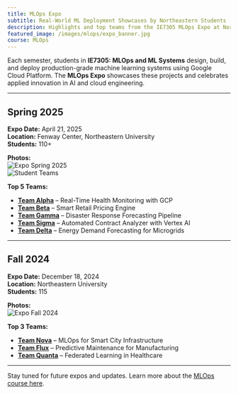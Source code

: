 ```yaml
---
title: MLOps Expo
subtitle: Real-World ML Deployment Showcases by Northeastern Students
description: Highlights and top teams from the IE7305 MLOps Expo at Northeastern University.
featured_image: /images/mlops/expo_banner.jpg
course: MLOps
---
```


Each semester, students in **IE7305: MLOps and ML Systems** design, build, and deploy production-grade machine learning systems using Google Cloud Platform. The **MLOps Expo** showcases these projects and celebrates applied innovation in AI and cloud engineering.

---

## Spring 2025

**Expo Date:** April 21, 2025  
**Location:** Fenway Center, Northeastern University  
**Students:** 110+  

**Photos:**  
![Expo Spring 2025](/images/mlops/expo_s25_1.jpg)  
![Student Teams](/images/mlops/expo_s25_2.jpg)

**Top 5 Teams:**  
- **[Team Alpha](/projects/s25_team_alpha)** – Real-Time Health Monitoring with GCP  
- **[Team Beta](/projects/s25_team_beta)** – Smart Retail Pricing Engine  
- **[Team Gamma](/projects/s25_team_gamma)** – Disaster Response Forecasting Pipeline  
- **[Team Sigma](/projects/s25_team_sigma)** – Automated Contract Analyzer with Vertex AI  
- **[Team Delta](/projects/s25_team_delta)** – Energy Demand Forecasting for Microgrids  

---

## Fall 2024

**Expo Date:** December 18, 2024  
**Location:** Northeastern University  
**Students:** 115  

**Photos:**  
![Expo Fall 2024](/images/mlops/expo_f24_1.jpg)

**Top 3 Teams:**  
- **[Team Nova](/projects/f24_team_nova)** – MLOps for Smart City Infrastructure  
- **[Team Flux](/projects/f24_team_flux)** – Predictive Maintenance for Manufacturing  
- **[Team Quanta](/projects/f24_team_quanta)** – Federated Learning in Healthcare  

---

Stay tuned for future expos and updates. Learn more about the [MLOps course here](/courses/mlops).